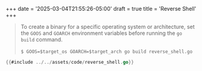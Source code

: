 +++
date = '2025-03-04T21:55:26-05:00'
draft = true
title = 'Reverse Shell'
+++

> <i class="fa fa-info-circle fa-lg"></i>
To create a binary for a specific operating system or architecture, set the `GOOS` and `GOARCH` environment variables before running the `go build` command.<br/><br/>
`$ GOOS=$target_os GOARCH=$target_arch go build reverse_shell.go`

```go
{{#include ../../assets/code/reverse_shell.go}}
```
